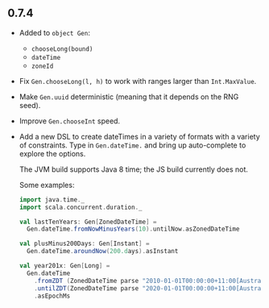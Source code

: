 ## 0.7.4

* Added to `object Gen`:
  * `chooseLong(bound)`
  * `dateTime`
  * `zoneId`

* Fix `Gen.chooseLong(l, h)` to work with ranges larger than `Int.MaxValue`.

* Make `Gen.uuid` deterministic (meaning that it depends on the RNG seed).

* Improve `Gen.chooseInt` speed.

* Add a new DSL to create dateTimes in a variety of formats with a variety of constraints.
  Type in `Gen.dateTime.` and bring up auto-complete to explore the options.

  The JVM build supports Java 8 time; the JS build currently does not.

  Some examples:

  ```scala
  import java.time._
  import scala.concurrent.duration._

  val lastTenYears: Gen[ZonedDateTime] =
    Gen.dateTime.fromNowMinusYears(10).untilNow.asZonedDateTime

  val plusMinus200Days: Gen[Instant] =
    Gen.dateTime.aroundNow(200.days).asInstant

  val year201x: Gen[Long] =
    Gen.dateTime
      .fromZDT (ZonedDateTime parse "2010-01-01T00:00:00+11:00[Australia/Sydney]")
      .untilZDT(ZonedDateTime parse "2020-01-01T00:00:00+11:00[Australia/Sydney]")
      .asEpochMs
  ```
